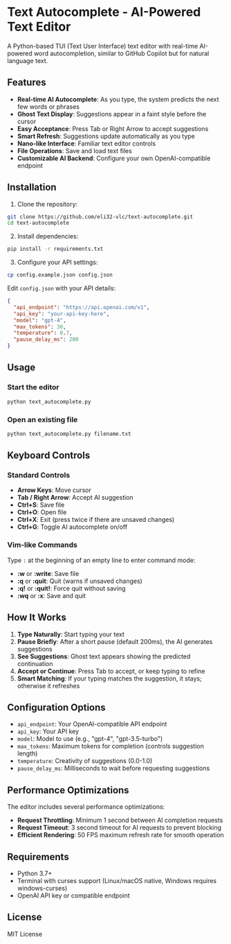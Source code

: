 # Text Autocomplete - AI-Powered Text Editor

A Python-based TUI (Text User Interface) text editor with real-time AI-powered word autocompletion, similar to GitHub Copilot but for natural language text.

## Features

- **Real-time AI Autocomplete**: As you type, the system predicts the next few words or phrases
- **Ghost Text Display**: Suggestions appear in a faint style before the cursor
- **Easy Acceptance**: Press Tab or Right Arrow to accept suggestions
- **Smart Refresh**: Suggestions update automatically as you type
- **Nano-like Interface**: Familiar text editor controls
- **File Operations**: Save and load text files
- **Customizable AI Backend**: Configure your own OpenAI-compatible endpoint

## Installation

1. Clone the repository:
```bash
git clone https://github.com/eli32-vlc/text-autocomplete.git
cd text-autocomplete
```

2. Install dependencies:
```bash
pip install -r requirements.txt
```

3. Configure your API settings:
```bash
cp config.example.json config.json
```

Edit `config.json` with your API details:
```json
{
  "api_endpoint": "https://api.openai.com/v1",
  "api_key": "your-api-key-here",
  "model": "gpt-4",
  "max_tokens": 30,
  "temperature": 0.7,
  "pause_delay_ms": 200
}
```

## Usage

### Start the editor

```bash
python text_autocomplete.py
```

### Open an existing file

```bash
python text_autocomplete.py filename.txt
```

## Keyboard Controls

### Standard Controls
- **Arrow Keys**: Move cursor
- **Tab / Right Arrow**: Accept AI suggestion
- **Ctrl+S**: Save file
- **Ctrl+O**: Open file
- **Ctrl+X**: Exit (press twice if there are unsaved changes)
- **Ctrl+G**: Toggle AI autocomplete on/off

### Vim-like Commands
Type `:` at the beginning of an empty line to enter command mode:
- **:w** or **:write**: Save file
- **:q** or **:quit**: Quit (warns if unsaved changes)
- **:q!** or **:quit!**: Force quit without saving
- **:wq** or **:x**: Save and quit

## How It Works

1. **Type Naturally**: Start typing your text
2. **Pause Briefly**: After a short pause (default 200ms), the AI generates suggestions
3. **See Suggestions**: Ghost text appears showing the predicted continuation
4. **Accept or Continue**: Press Tab to accept, or keep typing to refine
5. **Smart Matching**: If your typing matches the suggestion, it stays; otherwise it refreshes

## Configuration Options

- `api_endpoint`: Your OpenAI-compatible API endpoint
- `api_key`: Your API key
- `model`: Model to use (e.g., "gpt-4", "gpt-3.5-turbo")
- `max_tokens`: Maximum tokens for completion (controls suggestion length)
- `temperature`: Creativity of suggestions (0.0-1.0)
- `pause_delay_ms`: Milliseconds to wait before requesting suggestions

## Performance Optimizations

The editor includes several performance optimizations:
- **Request Throttling**: Minimum 1 second between AI completion requests
- **Request Timeout**: 3 second timeout for AI requests to prevent blocking
- **Efficient Rendering**: 50 FPS maximum refresh rate for smooth operation

## Requirements

- Python 3.7+
- Terminal with curses support (Linux/macOS native, Windows requires windows-curses)
- OpenAI API key or compatible endpoint

## License

MIT License
